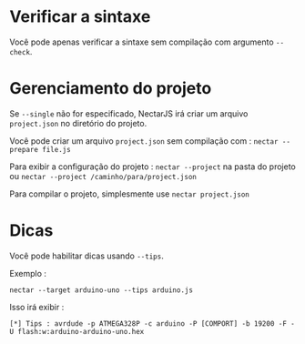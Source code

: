 # Verificar a sintaxe

Você pode apenas verificar a sintaxe sem compilação com argumento `--check`.

# Gerenciamento do projeto

Se `--single` não for especificado, NectarJS irá criar um arquivo `project.json` no diretório do projeto.

Você pode criar um arquivo `project.json` sem compilação com : `nectar --prepare file.js`

Para exibir a configuração do projeto : `nectar --project` na pasta do projeto ou `nectar --project /caminho/para/project.json`

Para compilar o projeto, simplesmente use `nectar project.json`

# Dicas

Você pode habilitar dicas usando `--tips`.

Exemplo :

```
nectar --target arduino-uno --tips arduino.js
```

Isso irá exibir :

```
[*] Tips : avrdude -p ATMEGA328P -c arduino -P [COMPORT] -b 19200 -F -U flash:w:arduino-arduino-uno.hex
```
